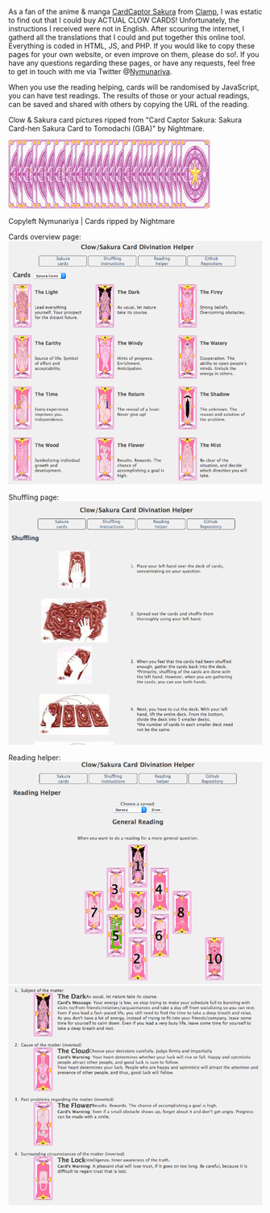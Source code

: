 <p>As a fan of the anime &amp; manga <a href="https://en.wikipedia.org/wiki/Cardcaptor_Sakura">CardCaptor Sakura</a> from <a href="https://en.wikipedia.org/wiki/Clamp_(manga_artists)">Clamp</a>, I was estatic to find out that I could buy ACTUAL CLOW CARDS!  Unfortunately, the instructions I received were not in English.  After scouring the internet, I gatherd all the translations that I could and put together this online tool.  Everything is coded in HTML, JS, and PHP.  If you would like to copy these pages for your own website, or even improve on them, please do so!. If you have any questions regarding these pages, or have any requests, feel free to get in touch with me via Twitter @<a href="http://www.twitter.com/nymunariya">Nymunariya</a>.</p>
<p>When you use the reading helping, cards will be randomised by JavaScript, you can have test readings.  The results of those or your actual readings, can be saved and shared with others by copying the URL of the reading.</p>
<p>Clow &amp; Sakura card pictures ripped from "Card Captor Sakura: Sakura Card-hen Sakura Card to Tomodachi (GBA)" by Nightmare.</p>
<img src="daily_sakura.png" />
<p>Copyleft Nymunariya | Cards ripped by Nightmare</p>


Cards overview page:
<img src="Screenshot_Cards.png" />

Shuffling page:
<img src="Screenshot_Shuffle.png" />

Reading helper:
<img src="Screenshot_General1.png" />
<img src="Screenshot_General2.png" />
